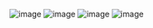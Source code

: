 ![image](https://github.com/Chazzvdh/TaskForge/assets/114153884/426be3ea-c393-47a0-b443-81c51c340134)
![image](https://github.com/Chazzvdh/TaskForge/assets/114153884/cdeb8c96-52f3-4cbb-a573-32860c78e25c)
![image](https://github.com/Chazzvdh/TaskForge/assets/114153884/d859e584-0300-4a17-a8da-21ecedb099ba)
![image](https://github.com/Chazzvdh/TaskForge/assets/114153884/e8dcfd39-e212-42c8-addb-cc9e91ab98d8)
